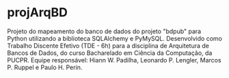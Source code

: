 # projArqBD
 Projeto do mapeamento do banco de dados do projeto "bdpub" para Python utilizando a biblioteca SQLAlchemy e PyMySQL.
 Desenvolvido como Trabalho Discente Efetivo (TDE - 6h) para a disciplina de Arquitetura de Bancos de Dados, do curso Bacharelado em Ciência da Computação, da PUCPR.
 Equipe responsável: Hiann W. Padilha, Leonardo P. Lengler, Marcos P. Ruppel e Paulo H. Perin.
